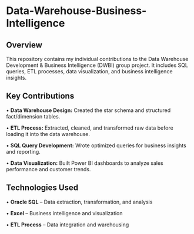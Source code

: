 # Data-Warehouse-Business-Intelligence      

## Overview
This repository contains my individual contributions to the Data Warehouse Development &amp; Business Intelligence (DWBI) group project. It includes SQL queries, ETL processes, data visualization, and business intelligence insights.       

## Key Contributions
• **Data Warehouse Design:** Created the star schema and structured fact/dimension tables.      

• **ETL Process:** Extracted, cleaned, and transformed raw data before loading it into the data warehouse.      

• **SQL Query Development:** Wrote optimized queries for business insights and reporting.       

• **Data Visualization:** Built Power BI dashboards to analyze sales performance and customer trends.       

## Technologies Used
• **Oracle SQL** – Data extraction, transformation, and analysis

• **Excel** – Business intelligence and visualization      

• **ETL Process** – Data integration and warehousing       
